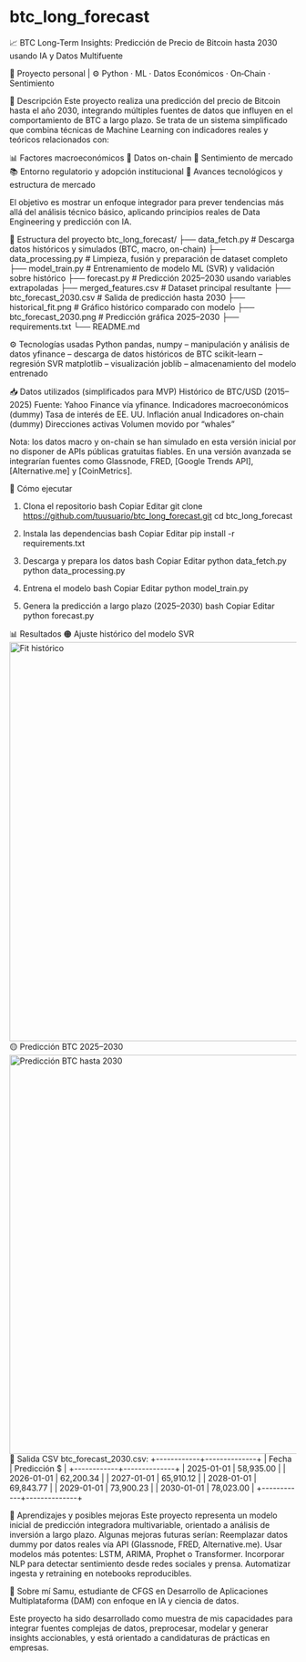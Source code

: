 # btc_long_forecast

📈 BTC Long-Term Insights: Predicción de Precio de Bitcoin hasta 2030 usando IA y Datos Multifuente

🧠 Proyecto personal | ⚙️ Python · ML · Datos Económicos · On‑Chain · Sentimiento

📌 Descripción
Este proyecto realiza una predicción del precio de Bitcoin hasta el año 2030, integrando múltiples fuentes de datos que influyen en el comportamiento de BTC a largo plazo. Se trata de un sistema simplificado que combina técnicas de Machine Learning con indicadores reales y teóricos relacionados con:

📊 Factores macroeconómicos
🔗 Datos on-chain
💬 Sentimiento de mercado
📚 Entorno regulatorio y adopción institucional
🚀 Avances tecnológicos y estructura de mercado

El objetivo es mostrar un enfoque integrador para prever tendencias más allá del análisis técnico básico, aplicando principios reales de Data Engineering y predicción con IA.

🧩 Estructura del proyecto
btc_long_forecast/
├── data_fetch.py          # Descarga datos históricos y simulados (BTC, macro, on-chain)
├── data_processing.py     # Limpieza, fusión y preparación de dataset completo
├── model_train.py         # Entrenamiento de modelo ML (SVR) y validación sobre histórico
├── forecast.py            # Predicción 2025–2030 usando variables extrapoladas
├── merged_features.csv    # Dataset principal resultante
├── btc_forecast_2030.csv  # Salida de predicción hasta 2030
├── historical_fit.png     # Gráfico histórico comparado con modelo
├── btc_forecast_2030.png  # Predicción gráfica 2025–2030
├── requirements.txt
└── README.md

⚙️ Tecnologías usadas
Python
pandas, numpy – manipulación y análisis de datos
yfinance – descarga de datos históricos de BTC
scikit-learn – regresión SVR
matplotlib – visualización
joblib – almacenamiento del modelo entrenado

📥 Datos utilizados (simplificados para MVP)
Histórico de BTC/USD (2015–2025)
Fuente: Yahoo Finance vía yfinance.
Indicadores macroeconómicos (dummy)
Tasa de interés de EE. UU.
Inflación anual
Indicadores on-chain (dummy)
Direcciones activas
Volumen movido por “whales”

Nota: los datos macro y on-chain se han simulado en esta versión inicial por no disponer de APIs públicas gratuitas fiables. En una versión avanzada se integrarían fuentes como Glassnode, FRED, [Google Trends API], [Alternative.me] y [CoinMetrics].

🧪 Cómo ejecutar
1. Clona el repositorio
bash
Copiar
Editar
git clone https://github.com/tuusuario/btc_long_forecast.git
cd btc_long_forecast

2. Instala las dependencias
bash
Copiar
Editar
pip install -r requirements.txt

3. Descarga y prepara los datos
bash
Copiar
Editar
python data_fetch.py
python data_processing.py

4. Entrena el modelo
bash
Copiar
Editar
python model_train.py

5. Genera la predicción a largo plazo (2025–2030)
bash
Copiar
Editar
python forecast.py

📊 Resultados
🟠 Ajuste histórico del modelo SVR
<img src="historical_fit.png" alt="Fit histórico" width="700"/>
🟡 Predicción BTC 2025–2030
<img src="btc_forecast_2030.png" alt="Predicción BTC hasta 2030" width="700"/>
📄 Salida CSV
btc_forecast_2030.csv:
+------------+--------------+
|   Fecha    | Predicción $ |
+------------+--------------+
| 2025-01-01 |  58,935.00   |
| 2026-01-01 |  62,200.34   |
| 2027-01-01 |  65,910.12   |
| 2028-01-01 |  69,843.77   |
| 2029-01-01 |  73,900.23   |
| 2030-01-01 |  78,023.00   |
+------------+--------------+

🎯 Aprendizajes y posibles mejoras
Este proyecto representa un modelo inicial de predicción integradora multivariable, orientado a análisis de inversión a largo plazo. Algunas mejoras futuras serían:
Reemplazar datos dummy por datos reales vía API (Glassnode, FRED, Alternative.me).
Usar modelos más potentes: LSTM, ARIMA, Prophet o Transformer.
Incorporar NLP para detectar sentimiento desde redes sociales y prensa.
Automatizar ingesta y retraining en notebooks reproducibles.

🤝 Sobre mí
Samu, estudiante de CFGS en Desarrollo de Aplicaciones Multiplataforma (DAM) con enfoque en IA y ciencia de datos.

Este proyecto ha sido desarrollado como muestra de mis capacidades para integrar fuentes complejas de datos, preprocesar, modelar y generar insights accionables, y está orientado a candidaturas de prácticas en empresas.
